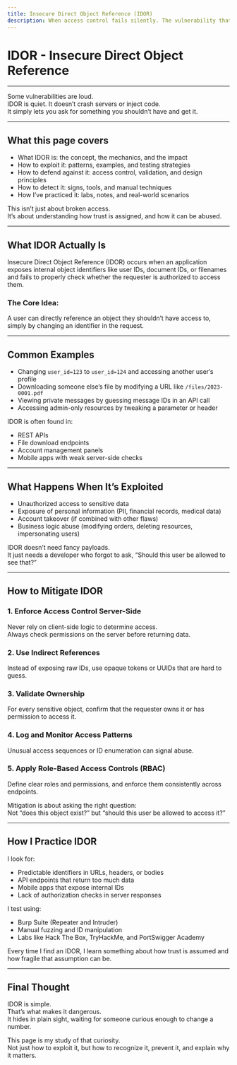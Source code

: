 ```yaml
---
title: Insecure Direct Object Reference (IDOR)
description: When access control fails silently. The vulnerability that hides in plain sight.
---
```


# IDOR - Insecure Direct Object Reference

---

Some vulnerabilities are loud.  
IDOR is quiet. It doesn’t crash servers or inject code.  
It simply lets you ask for something you shouldn’t have and get it.

---

## What this page covers

- What IDOR is: the concept, the mechanics, and the impact  
- How to exploit it: patterns, examples, and testing strategies  
- How to defend against it: access control, validation, and design principles  
- How to detect it: signs, tools, and manual techniques  
- How I’ve practiced it: labs, notes, and real-world scenarios  

This isn’t just about broken access.  
It’s about understanding how trust is assigned, and how it can be abused.

---

## What IDOR Actually Is

Insecure Direct Object Reference (IDOR) occurs 
when an application exposes internal object identifiers 
like user IDs, document IDs, or filenames 
and fails to properly check 
whether the requester is authorized to access them.

### The Core Idea:
A user can directly reference an object they shouldn’t have access to, 
simply by changing an identifier in the request.

---

## Common Examples

- Changing `user_id=123` to `user_id=124` and accessing another user’s profile  
- Downloading someone else’s file by modifying a URL like `/files/2023-0001.pdf`  
- Viewing private messages by guessing message IDs in an API call  
- Accessing admin-only resources by tweaking a parameter or header

IDOR is often found in:

- REST APIs  
- File download endpoints  
- Account management panels  
- Mobile apps with weak server-side checks

---

## What Happens When It’s Exploited

- Unauthorized access to sensitive data  
- Exposure of personal information (PII, financial records, medical data)  
- Account takeover (if combined with other flaws)  
- Business logic abuse (modifying orders, deleting resources, impersonating users)

IDOR doesn’t need fancy payloads.  
It just needs a developer who forgot to ask, “Should this user be allowed to see that?”

---

## How to Mitigate IDOR

### 1. Enforce Access Control Server-Side  
Never rely on client-side logic to determine access.  
Always check permissions on the server before returning data.

### 2. Use Indirect References  
Instead of exposing raw IDs, use opaque tokens or UUIDs that are hard to guess.

### 3. Validate Ownership  
For every sensitive object, confirm that the requester owns it or has permission to access it.

### 4. Log and Monitor Access Patterns  
Unusual access sequences or ID enumeration can signal abuse.

### 5. Apply Role-Based Access Controls (RBAC)  
Define clear roles and permissions, and enforce them consistently across endpoints.

Mitigation is about asking the right question:  
Not “does this object exist?” but “should this user be allowed to access it?”

---

## How I Practice IDOR

I look for:

- Predictable identifiers in URLs, headers, or bodies  
- API endpoints that return too much data  
- Mobile apps that expose internal IDs  
- Lack of authorization checks in server responses

I test using:

- Burp Suite (Repeater and Intruder)  
- Manual fuzzing and ID manipulation  
- Labs like Hack The Box, TryHackMe, and PortSwigger Academy

Every time I find an IDOR, I learn something about how trust is assumed 
and how fragile that assumption can be.

---

## Final Thought

IDOR is simple.  
That’s what makes it dangerous.  
It hides in plain sight, waiting for someone curious enough to change a number.

This page is my study of that curiosity.  
Not just how to exploit it, but how to recognize it, prevent it, and explain why it matters.


